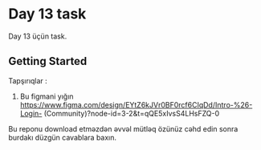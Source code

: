 # Day 13 task

Day 13 üçün task.

## Getting Started

Tapşırıqlar :

1. Bu figmani yığın
https://www.figma.com/design/EYtZ6kJVr0BF0rcf6CIqDd/Intro-%26-Login-
(Community)?node-id=3-2&t=qQE5xIvsS4LHsFZQ-0

Bu reponu download etməzdən əvvəl mütləq özünüz cəhd edin 
sonra burdakı düzgün cavablara baxın.

